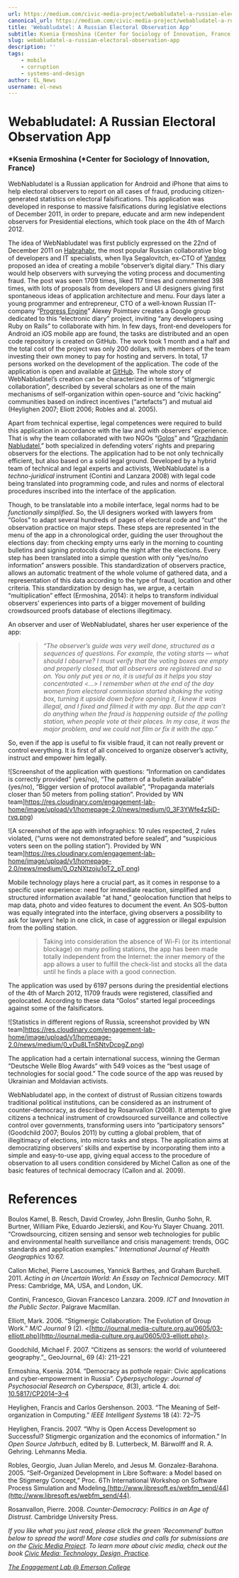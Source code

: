 ```yaml
---
url: https://medium.com/civic-media-project/webabludatel-a-russian-electoral-observation-app-76808e2e7cec
canonical_url: https://medium.com/civic-media-project/webabludatel-a-russian-electoral-observation-app-76808e2e7cec
title: 'Webabludatel: A Russian Electoral Observation App'
subtitle: Ksenia Ermoshina (Center for Sociology of Innovation, France)
slug: webabludatel-a-russian-electoral-observation-app
description: ''
tags:
    - mobile
    - corruption
    - systems-and-design
author: EL_News
username: el-news
---
```


# Webabludatel: A Russian Electoral Observation App

### *Ksenia Ermoshina (*Center for Sociology of Innovation, France)

WebNabludatel is a Russian application for Android and iPhone that aims to help electoral observers to report on all cases of fraud, producing citizen-generated statistics on electoral falsifications. This application was developed in response to massive falsifications during legislative elections of December 2011, in order to prepare, educate and arm new independent observers for Presidential elections, which took place on the 4th of March 2012.

The idea of WebNabludatel was first publicly expressed on the 22nd of December 2011 on [Habrahabr](http://habrahabr.ru/post/135108/), the most popular Russian collaborative blog of developers and IT specialists, when Ilya Segalovitch, ex-CTO of [Yandex](http://www.yandex.ru/) proposed an idea of creating a mobile “observer’s digital diary.” This diary would help observers with surveying the voting process and documenting fraud. The post was seen 1709 times, liked 117 times and commented 398 times, with lots of proposals from developers and UI designers giving first spontaneous ideas of application architecture and menu. Four days later a young programmer and entrepreneur, CTO of a well-known Russian IT-company “[Progress Engine](http://progress-engine.ru/)” Alexey Poimtsev creates a Google group dedicated to this “electronic diary” project, inviting “any developers using Ruby on Rails” to collaborate with him. In few days, front-end developers for Android an iOS mobile app are found, the tasks are distributed and an open code repository is created on GitHub. The work took 1 month and a half and the total cost of the project was only 200 dollars, with members of the team investing their own money to pay for hosting and servers. In total, 17 persons worked on the development of the application. The code of the application is open and available at [GitHub](<http://civicmediaproject.org/works/civic-media-project/The%20whole%20story%20of%20WebNabludatel's%20creation%20can%20be%20characterized%20in%20terms%20of%20%E2%80%9Cstigmergic%20collaboration%E2%80%9D,%20described%20by%20several%20scholars%20as%20one%20of%20the%20main%20mechanisms%20of%20self-organization%20within%20open-source%20and%20%E2%80%9Ccivic%20hacking%E2%80%9D%20communities%20based%20on%20indirect%20incentives%20(%E2%80%9Cartefacts%E2%80%9D)%20and%20mutual%20aid%20(Heylighen%202007;%20Eliott%202006;%20Robles%20and%20al.%202005).%20%3Cbr%20/%3EApart%20from%20technical%20expertise,%20legal%20and%20activist%20competences%20were%20required%20to%20build%20this%20application%20in%20accordance%20with%20the%20law%20and%20with%20observers'%20experience.%20That%20is%20why%20the%20team%20collaborated%20with%20two%20NGOs%20%E2%80%9CGolos%E2%80%9D%20%20and%20%E2%80%9CGrazhdanin%20Nabludatel%E2%80%9D,%20%20both%20specialized%20in%20defending%20voters'%20rights%20and%20preparing%20observers%20for%20the%20elections.%20The%20application%20had%20to%20be%20not%20only%20technically%20efficient,%20but%20also%20based%20on%20a%20solid%20legal%20ground.%20Developed%20by%20a%20hybrid%20team%20of%20technical%20and%20legal%20experts%20and%20activists,%20WebNabludatel%20is%20a%20techno-juridical%20instrument%20(Contini%20and%20Lanzara%202008)%20with%20rules%20and%20norms%20of%20electoral%20procedures%20inscribed%20into%20the%20code%20of%20the%20application.%20%3Cbr%20/%3EThough,%20to%20be%20translatable%20into%20a%20mobile%20interface,%20legal%20norms%20had%20to%20be%20functionally%20simplified.%20So,%20the%20UI%20designers%20worked%20with%20lawyers%20from%20%E2%80%9CGolos%E2%80%9D%20to%20adapt%20several%20hundreds%20of%20pages%20of%20electoral%20code%20and%20%E2%80%9Ccut%E2%80%9D%20the%20observation%20practice%20on%20major%20steps.%20These%20steps%20are%20represented%20in%20the%20menu%20of%20the%20app%20in%20a%20chronological%20order,%20guiding%20the%20user%20throughout%20the%20elections%20day:%20from%20checking%20empty%20urns%20early%20in%20the%20morning%20to%20counting%20bulletins%20and%20signing%20protocols%20during%20the%20night%20after%20the%20elections.%20Every%20step%20has%20been%20translated%20into%20a%20simple%20question%20with%20only%20%E2%80%9Cyes/no/no%20information%E2%80%9D%20answers%20possible.%20This%20standardization%20of%20observers%20practice%20allows%20an%20automatic%20treatment%20of%20the%20whole%20volume%20of%20gathered%20data,%20and%20a%20representation%20of%20this%20data%20according%20to%20the%20type%20of%20fraud,%20location%20and%20other%20criteria.%20%3Cbr%20/%3E%20https://github.com/webnabludatel>). The whole story of WebNabludatel’s creation can be characterized in terms of “stigmergic collaboration”, described by several scholars as one of the main mechanisms of self-organization within open-source and “civic hacking” communities based on indirect incentives (“artefacts”) and mutual aid (Heylighen 2007; Eliott 2006; Robles and al. 2005).

Apart from technical expertise, legal competences were required to build this application in accordance with the law and with observers’ experience. That is why the team collaborated with two NGOs “[Golos](http://www.golos.org/)” and “[Grazhdanin Nabludatel](http://nabludatel.org/),” both specialized in defending voters’ rights and preparing observers for the elections. The application had to be not only technically efficient, but also based on a solid legal ground. Developed by a hybrid team of technical and legal experts and activists, WebNabludatel is a _techno-juridical_ instrument (Contini and Lanzara 2008) with legal code being translated into programming code, and rules and norms of electoral procedures inscribed into the interface of the application.

Though, to be translatable into a mobile interface, legal norms had to be _functionally simplified_. So, the UI designers worked with lawyers from “Golos” to adapt several hundreds of pages of electoral code and “cut” the observation practice on major steps. These steps are represented in the menu of the app in a chronological order, guiding the user throughout the elections day: from checking empty urns early in the morning to counting bulletins and signing protocols during the night after the elections. Every step has been translated into a simple question with only “yes/no/no information” answers possible. This standardization of observers practice, allows an automatic treatment of the whole volume of gathered data, and a representation of this data according to the type of fraud, location and other criteria. This standardization by design has, we argue, a certain “multiplication” effect (Ermoshina, 2014): it helps to transform individual observers’ experiences into parts of a bigger movement of building crowdsourced proofs database of elections illegitimacy.

An observer and user of WebNabludatel, shares her user experience of the app:

> > _“The observer’s guide was very well done, structured as a sequences of questions. For example, the voting starts — what should I observe? I must verify that the voting boxes are empty and properly closed, that all observers are registered and so on. You only put yes or no, it is useful as it helps you stay concentrated <…> I remember when at the end of the day women from electoral commission started shaking the voting box, turning it upside down before opening it, I knew it was illegal, and I fixed and filmed it with my app. But the app can’t do anything when the fraud is happening outside of the polling station, when people vote at their places. In my case, it was the major problem, and we could not film or fix it with the app.”_

So, even if the app is useful to fix visible fraud, it can not really prevent or control everything. It is first of all conceived to organize observer’s activity, instruct and empower him legally.

![Screenshot of the application with questions: “Information on candidates is correctly provided” (yes/no), “The pattern of a bulletin available” (yes/no), “Bigger version of protocol available”, “Propaganda materials closer than 50 meters from polling station”. Provided by WN team]https://res.cloudinary.com/engagement-lab-home/image/upload/v1/homepage-2.0/news/medium/0_3F3YWfe4z5jD-rvq.png)

![A screenshot of the app with infographics: 10 rules respected, 2 rules violated, (“urns were not demonstrated before sealed”, and “suspicious voters seen on the polling station”). Provided by WN team]https://res.cloudinary.com/engagement-lab-home/image/upload/v1/homepage-2.0/news/medium/0_OzNXtzoju1oT2_pT.png)

Mobile technology plays here a crucial part, as it comes in response to a specific user experience: need for immediate reaction, simplified and structured information available “at hand,” geolocation function that helps to map data, photo and video features to document the event. An SOS-button was equally integrated into the interface, giving observers a possibility to ask for lawyers’ help in one click, in case of aggression or illegal expulsion from the polling station.

> > Taking into consideration the absence of Wi-Fi (or its intentional blockage) on many polling stations, the app has been made totally independent from the Internet: the inner memory of the app allows a user to fulfill the check-list and stocks all the data until he finds a place with a good connection.

The application was used by 6197 persons during the presidential elections of the 4th of March 2012, 11709 frauds were registered, classified and geolocated. According to these data “Golos” started legal proceedings against some of the falsificators.

![Statistics in different regions of Russia, screenshot provided by WN team]https://res.cloudinary.com/engagement-lab-home/image/upload/v1/homepage-2.0/news/medium/0_vDu8LTnSNtvDcpgZ.png)

The application had a certain international success, winning the German “Deutsche Welle Blog Awards” with 549 voices as the “best usage of technologies for social good.” The code source of the app was reused by Ukrainian and Moldavian activists.

WebNabludatel app, in the context of distrust of Russian citizens towards traditional political institutions, can be considered as an instrument of counter-democracy, as described by Rosanvallon (2008). It attempts to give citizens a technical instrument of crowdsourced surveillance and collective control over governments, transforming users into “participatory sensors” (Goodchild 2007; Boulos 2011) by cutting a global problem, that of illegitimacy of elections, into micro tasks and steps. The application aims at democratizing observers’ skills and expertise by incorporating them into a simple and easy-to-use app, giving equal access to the procedure of observation to all users condition considered by Michel Callon as one of the basic features of technical democracy (Callon and al. 2009).

# References

Boulos Kamel, B. Resch, David Crowley, John Breslin, Gunho Sohn, R. Burtner, William Pike, Eduardo Jezierski, and Kou-Yu Slayer Chuang. 2011. “Crowdsourcing, citizen sensing and sensor web technologies for public and environmental health surveillance and crisis management: trends, OGC standards and application examples.” _International Journal of Health Geographics_ 10:67.

Callon Michel, Pierre Lascoumes, Yannick Barthes, and Graham Burchell. 2011. _Acting in an Uncertain World: An Essay on Technical Democracy_. MIT Press: Cambridge, MA, USA, and London, UK.

Contini, Francesco, Giovan Francesco Lanzara. 2009. _ICT and Innovation in the Public Sector_. Palgrave Macmillan.

Elliott, Mark. 2006. “Stigmergic Collaboration: The Evolution of Group Work.” _M/C Journal_ 9 (2). <[http://journal.media-culture.org.au/0605/03-elliott.php](http://journal.media-culture.org.au/0605/03-elliott.php)>.

Goodchild, Michael F. 2007. “Citizens as sensors: the world of volunteered geography.”_ GeoJournal_ 69 (4): 211–221

Ermoshina, Ksenia. 2014. “Democracy as pothole repair: Civic applications and cyber-empowerment in Russia”. _Cyberpsychology: Journal of Psychosocial Research on Cyberspace,_ _8_(3), article 4. doi: [10.5817/CP2014–3–4](http://dx.doi.org/10.5817/CP2014-3-4)

Heylighen, Francis and Carlos Gershenson. 2003. “The Meaning of Self-organization in Computing.” _IEEE Intelligent Systems_ 18 (4): 72–75

Heylighen, Francis. 2007. “Why is Open Access Development so Successful? Stigmergic organization and the economics of information.” In _Open Source Jahrbuch_, edited by B. Lutterbeck, M. Bärwolff and R. A. Gehring. Lehmanns Media.

Robles, Georgio, Juan Julian Merelo, and Jesus M. Gonzalez-Barahona. 2005. “Self-Organized Development in Libre Software: a Model based on the Stigmergy Concept,” Proc. 6Th International Workshop on Software Process Simulation and Modeling,[http://www.libresoft.es/webfm_send/44](http://www.libresoft.es/webfm_send/44).

Rosanvallon, Pierre. 2008. _Counter-Democracy: Politics in an Age of Distrust_. Cambridge University Press.

_If you like what you just read, please click the green ‘Recommend’ button below to spread the word! More case studies and calls for submissions are on the [Civic Media Project](http://www.civicmediaproject.com). To learn more about civic media, check out the book [Civic Media: Technology, Design, Practice](https://mitpress.mit.edu/books/civic-media)._

[_The Engagement Lab @ Emerson College_](http://elab.emerson.edu)
